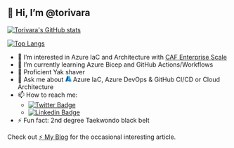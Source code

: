 ## 👋 Hi, I’m @torivara

[![Torivara's GitHub stats](https://github-readme-stats.vercel.app/api?username=torivara&show_icons=true&theme=nightowl)](https://github.com/torivara/github-readme-stats)

[![Top Langs](https://github-readme-stats.vercel.app/api/top-langs/?username=torivara&layout=compact&theme=nightowl)](https://github.com/anuraghazra/github-readme-stats)

- 👀 I’m interested in Azure IaC and Architecture with [CAF Enterprise Scale](https://docs.microsoft.com/en-us/azure/cloud-adoption-framework/ready/enterprise-scale/architecture)
- 🌱 I’m currently learning Azure Bicep and GitHub Actions/Workflows
- 🐃 Proficient Yak shaver
- 💬 Ask me about <img src="https://github.com/devicons/devicon/blob/master/icons/azure/azure-original.svg" width="14" height="14"> Azure IaC, Azure DevOps & GitHub CI/CD or Cloud Architecture
- 📫 How to reach me:
  - [![Twitter Badge](https://img.shields.io/twitter/url?label=torivara&style=social&url=https%3A%2F%2Ftwitter.com%2Ftorivara)](https://twitter.com/torivara)
  - [![Linkedin Badge](https://img.shields.io/badge/-torivara-blue?style=flat&logo=Linkedin&logoColor=white)](https://www.linkedin.com/in/torivara)
- ⚡ Fun fact: 2nd degree Taekwondo black belt

Check out [⚡ My Blog](https://www.torivar.com) for the occasional interesting article.

<!--
**torivara/torivara** is a ✨ _special_ ✨ repository because its `README.md` (this file) appears on your GitHub profile.

Here are some ideas to get you started:

- 🔭 I’m currently working on ...
- 🌱 I’m currently learning ...
- 👯 I’m looking to collaborate on ...
- 🤔 I’m looking for help with ...

- 📫 How to reach me: ...
- 😄 Pronouns: ...
-->
